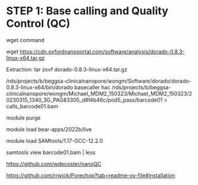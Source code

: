 # STEP 1: Base calling and Quality Control (QC)

wget command

wget https://cdn.oxfordnanoportal.com/software/analysis/dorado-0.8.3-linux-x64.tar.gz

Extraction: tar zxvf dorado-0.8.3-linux-x64.tar.gz


/rds/projects/b/beggsa-clinicalnanopore/wongm/Software/dorado/dorado-0.8.3-linux-x64/bin/dorado basecaller hac /rds/projects/b/beggsa-clinicalnanopore/wongm/Michael_MDM2_150323/Michael_MDM2_150323/20230315_1340_3G_PAG83305_d8f4b46c/pod5_pass/barcode01 > calls_barcode01.bam



module purge

module load bear-apps/2022b/live

module load SAMtools/1.17-GCC-12.2.0

samtools view barcode01.bam | less




https://github.com/wdecoster/nanoQC
 
https://github.com/rrwick/Porechop?tab=readme-ov-file#installation
 






